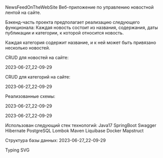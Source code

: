 NewsFeedOnTheWebSite
Веб-приложение по управлению новостной лентой на сайте.

Бэкенд-часть проекта предполагает реализацию следующего функционала:
Каждая новость состоит из названия, содержания, даты публикации и категории, к которой относится новость.

Каждая категория содержит название, и к ней может быть привязано несколько новостей.

CRUD для новостей на сайте:

2023-06-27_22-09-29

CRUD для категорий на сайте:

2023-06-27_22-09-29

Реализованные схемы:

2023-06-27_22-09-29

2023-06-27_22-09-29

Использован следующий стек технологий:
Java17
SpringBoot
Swagger
Hibernate
PostgreSQL
Lombok
Maven
Liquibase
Docker
Mapstruct

Структура базы данных:
2023-06-27_22-09-29

Typing SVG